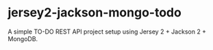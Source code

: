 jersey2-jackson-mongo-todo
==========================

A simple TO-DO REST API project setup using Jersey 2 + Jackson 2 + MongoDB.
